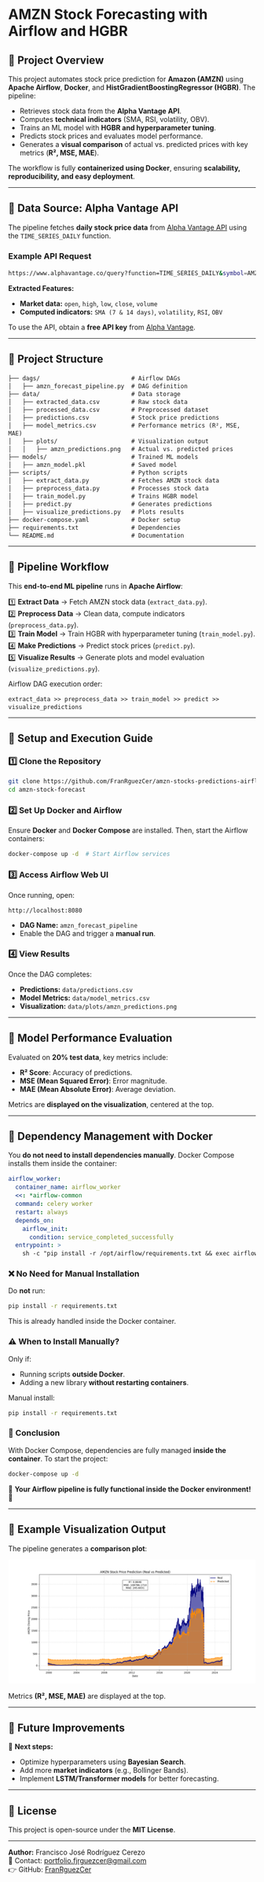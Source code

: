  # AMZN Stock Forecasting with Airflow and HGBR

## 📌 Project Overview
This project automates stock price prediction for **Amazon (AMZN)** using **Apache Airflow**, **Docker**, and **HistGradientBoostingRegressor (HGBR)**. The pipeline:
- Retrieves stock data from the **Alpha Vantage API**.
- Computes **technical indicators** (SMA, RSI, volatility, OBV).
- Trains an ML model with **HGBR and hyperparameter tuning**.
- Predicts stock prices and evaluates model performance.
- Generates a **visual comparison** of actual vs. predicted prices with key metrics (**R², MSE, MAE**).

The workflow is fully **containerized using Docker**, ensuring **scalability, reproducibility, and easy deployment**.

---

## 📌 Data Source: Alpha Vantage API
The pipeline fetches **daily stock price data** from [Alpha Vantage API](https://www.alphavantage.co/documentation/) using the `TIME_SERIES_DAILY` function.

### **Example API Request**
```bash
https://www.alphavantage.co/query?function=TIME_SERIES_DAILY&symbol=AMZN&apikey=YOUR_API_KEY&outputsize=full&datatype=json
```
**Extracted Features:**
- **Market data:** `open`, `high`, `low`, `close`, `volume`
- **Computed indicators:** `SMA (7 & 14 days)`, `volatility`, `RSI`, `OBV`

To use the API, obtain a **free API key** from [Alpha Vantage](https://www.alphavantage.co/support/#api-key).

---

## 📌 Project Structure
```
├── dags/                          # Airflow DAGs
│   ├── amzn_forecast_pipeline.py  # DAG definition
├── data/                          # Data storage
│   ├── extracted_data.csv         # Raw stock data
│   ├── processed_data.csv         # Preprocessed dataset
│   ├── predictions.csv            # Stock price predictions
│   ├── model_metrics.csv          # Performance metrics (R², MSE, MAE)
│   ├── plots/                     # Visualization output
│   │   ├── amzn_predictions.png   # Actual vs. predicted prices
├── models/                        # Trained ML models
│   ├── amzn_model.pkl             # Saved model
├── scripts/                       # Python scripts
│   ├── extract_data.py            # Fetches AMZN stock data
│   ├── preprocess_data.py         # Processes stock data
│   ├── train_model.py             # Trains HGBR model
│   ├── predict.py                 # Generates predictions
│   ├── visualize_predictions.py   # Plots results
├── docker-compose.yaml            # Docker setup
├── requirements.txt               # Dependencies
└── README.md                      # Documentation
```

---

## 📌 Pipeline Workflow
This **end-to-end ML pipeline** runs in **Apache Airflow**:

1️⃣ **Extract Data** → Fetch AMZN stock data (`extract_data.py`).  
2️⃣ **Preprocess Data** → Clean data, compute indicators (`preprocess_data.py`).  
3️⃣ **Train Model** → Train HGBR with hyperparameter tuning (`train_model.py`).  
4️⃣ **Make Predictions** → Predict stock prices (`predict.py`).  
5️⃣ **Visualize Results** → Generate plots and model evaluation (`visualize_predictions.py`).  

Airflow DAG execution order:
```
extract_data >> preprocess_data >> train_model >> predict >> visualize_predictions
```

---

## 📌 Setup and Execution Guide

### 1️⃣ Clone the Repository
```bash
git clone https://github.com/FranRguezCer/amzn-stocks-predictions-airflow.git
cd amzn-stock-forecast
```

### 2️⃣ Set Up Docker and Airflow
Ensure **Docker** and **Docker Compose** are installed. Then, start the Airflow containers:
```bash
docker-compose up -d  # Start Airflow services
```

### 3️⃣ Access Airflow Web UI
Once running, open:
```
http://localhost:8080
```
- **DAG Name:** `amzn_forecast_pipeline`
- Enable the DAG and trigger a **manual run**.

### 4️⃣ View Results
Once the DAG completes:
- **Predictions:** `data/predictions.csv`
- **Model Metrics:** `data/model_metrics.csv`
- **Visualization:** `data/plots/amzn_predictions.png`

---

## 📌 Model Performance Evaluation
Evaluated on **20% test data**, key metrics include:
- **R² Score**: Accuracy of predictions.
- **MSE (Mean Squared Error)**: Error magnitude.
- **MAE (Mean Absolute Error)**: Average deviation.

Metrics are **displayed on the visualization**, centered at the top.

---

## 📌 Dependency Management with Docker
You **do not need to install dependencies manually**. Docker Compose installs them inside the container:

```yaml
airflow_worker:
  container_name: airflow_worker
  <<: *airflow-common
  command: celery worker
  restart: always
  depends_on:
    airflow_init:
      condition: service_completed_successfully
  entrypoint: >
    sh -c "pip install -r /opt/airflow/requirements.txt && exec airflow celery worker"
```

### ❌ No Need for Manual Installation
Do **not** run:
```bash
pip install -r requirements.txt
```
This is already handled inside the Docker container.

### ⚠️ When to Install Manually?
Only if:
- Running scripts **outside Docker**.
- Adding a new library **without restarting containers**.

Manual install:
```bash
pip install -r requirements.txt
```

### 🚀 Conclusion
With Docker Compose, dependencies are fully managed **inside the container**. To start the project:
```bash
docker-compose up -d
```

🔹 **Your Airflow pipeline is fully functional inside the Docker environment!** 🚀

---

## 📌 Example Visualization Output
The pipeline generates a **comparison plot**:

![AMZN Stock Prediction](data/plots/amzn_predictions.png)

Metrics **(R², MSE, MAE)** are displayed at the top.

---

## 📌 Future Improvements
🚀 **Next steps:**
- Optimize hyperparameters using **Bayesian Search**.
- Add more **market indicators** (e.g., Bollinger Bands).
- Implement **LSTM/Transformer models** for better forecasting.

---

## 📌 License
This project is open-source under the **MIT License**.

---

**Author:** Francisco José Rodríguez Cerezo  
📧 Contact: [portfolio.fjrguezcer@gmail.com](mailto:portfolio.fjrguezcer@gmail.com)  
👉 GitHub: [FranRguezCer](https://github.com/FranRguezCer/)
